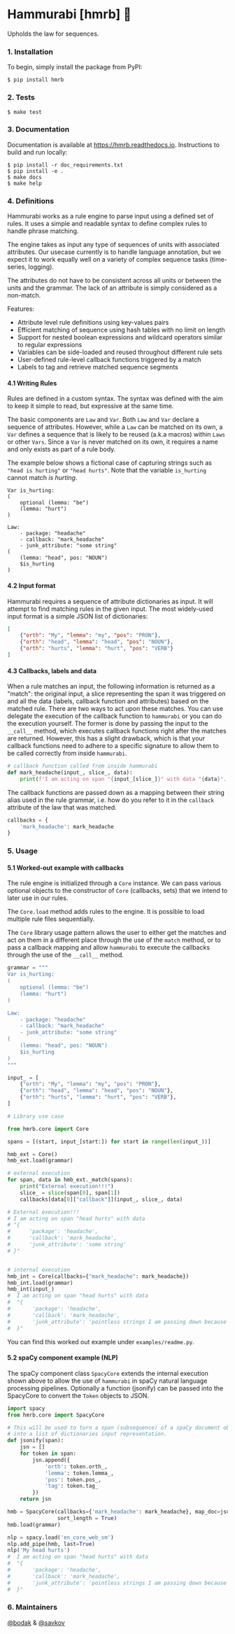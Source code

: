 # Hammurabi [hmrb] 🏺

Upholds the law for sequences.

### 1. Installation

To begin, simply install the package from PyPI:
```shell
$ pip install hmrb
```

### 2. Tests

```shell
$ make test
```

### 3. Documentation

Documentation is available at https://hmrb.readthedocs.io.
Instructions to build and run locally:

```shell
$ pip install -r doc_requirements.txt
$ pip install -e .
$ make docs
$ make help
```

### 4. Definitions

Hammurabi works as a rule engine to parse input using a defined set of rules.
It uses a simple and readable syntax to define complex rules to handle phrase matching.

The engine takes as input any type of sequences of units with associated attributes.
Our usecase currently is to handle language annotation, but we expect it to work
equally well on a variety of complex sequence tasks (time-series, logging).

The attributes do not have to be consistent across all units or between the 
units and the grammar. The lack of an attribute is simply considered as a 
non-match.

Features:
- Attribute level rule definitions using key-values pairs
- Efficient matching of sequence using hash tables with no limit on length
- Support for nested boolean expressions and wildcard operators similar to regular expressions
- Variables can be side-loaded and reused throughout different rule sets
- User-defined rule-level callback functions triggered by a match
- Labels to tag and retrieve matched sequence segments

#### 4.1 Writing Rules

Rules are defined in a custom syntax. The syntax was defined 
with the aim to keep it simple to read, but expressive at the same time.

The basic components are `Law` and `Var`. Both `Law` and `Var` declare a sequence of attributes.
However, while a `Law` can be matched on its own, a `Var` defines a sequence that is likely to be reused (a.k.a macros) within `Laws` or other `Vars`. Since a `Var` is never matched on its own, it requires a name and only exists as part of a rule body.

The example below shows a fictional case of capturing strings such as `"head is hurting"` or `"head hurts"`.
Note that the variable `is_hurting` cannot match *is hurting*.

```
Var is_hurting:
(
    optional (lemma: "be")
    (lemma: "hurt")
)

Law:
    - package: "headache"
    - callback: "mark_headache"
    - junk_attribute: "some string"
(
    (lemma: "head", pos: "NOUN")
    $is_hurting
)
```

#### 4.2 Input format

Hammurabi requires a sequence of attribute dictionaries as input. 
It will attempt to find matching rules in the given input.
The most widely-used input format is a simple JSON list of dictionaries:

```json
[
    {"orth": "My", "lemma": "my", "pos": "PRON"},
    {"orth": "head", "lemma": "head", "pos": "NOUN"},
    {"orth": "hurts", "lemma": "hurt", "pos": "VERB"}
]
```

#### 4.3 Callbacks, labels and data

When a rule matches an input, the following information is returned as a 
"match": the original input, a slice representing the span it was triggered on
and all the data (labels, callback function and attributes) based on 
the matched rule. There are two ways to act upon these matches. 
You can use delegate the execution of the callback function to `hammurabi` 
or you can do the execution yourself. The former is done by passing the input 
to the `__call__` method, which executes callback functions right after 
the matches are returned. However, this has a slight drawback, which is that 
your callback functions need to adhere to a specific signature to allow them 
to be called correctly from inside `hammurabi`.
 

```python
# callback function called from inside hammurabi
def mark_headache(input_, slice_, data):
    print(f'I am acting on span "{input_[slice_]}" with data "{data}".')
```

The callback functions are passed down as a mapping between their string alias
used in the rule grammar, i.e. how do you refer to it in the `callback` 
attribute of the law that was matched. 

```python
callbacks = {
    'mark_headache': mark_headache
}
```

### 5. Usage

#### 5.1  Worked-out example with callbacks

The rule engine is initialized through a `Core` instance. We can pass various optional 
objects to the constructor of `Core` (callbacks, sets) that we intend to later use in our rules.

The `Core.load` method adds rules to the engine.
It is possible to load multiple rule files sequentially.

The `Core` library usage pattern allows the user to either get the
matches and act on them in a different place through the use of the `match`
method, or to pass a callback mapping and allow `hammurabi` to execute the
callbacks through the use of the `__call__` method.

```python
grammar = """
Var is_hurting:
(
    optional (lemma: "be")
    (lemma: "hurt")
)

Law:
    - package: "headache"
    - callback: "mark_headache"
    - junk_attribute: "some string"
(
    (lemma: "head", pos: "NOUN")
    $is_hurting
)
"""

input_ = [
    {"orth": "My", "lemma": "my", "pos": "PRON"},
    {"orth": "head", "lemma": "head", "pos": "NOUN"},
    {"orth": "hurts", "lemma": "hurt", "pos": "VERB"},
]

# Library use case

from hmrb.core import Core

spans = [(start, input_[start:]) for start in range(len(input_))]

hmb_ext = Core()
hmb_ext.load(grammar)

# external execution
for span, data in hmb_ext._match(spans):
    print("External execution!!!")
    slice_ = slice(span[0], span[1])
    callbacks[data[0]["callback"]](input_, slice_, data)

# External execution!!!
# I am acting on span "head hurts" with data 
# "{
#      'package': 'headache', 
#      'callback': 'mark_headache', 
#      'junk_attribute': 'some string'
# }"


# internal execution
hmb_int = Core(callbacks={"mark_headache": mark_headache})
hmb_int.load(grammar)
hmb_int(input_)
#  I am acting on span "head hurts" with data
#  "{
#       'package': 'headache',
#       'callback': 'mark_headache',
#       'junk_attribute': 'pointless strings I am passing down because I can'
#  }"
```

You can find this worked out example under `examples/readme.py`.

#### 5.2 spaCy component example (NLP)

The spaCy component class `SpacyCore` extends the internal execution shown 
above to allow the use of `hammurabi` in spaCy natural language processing 
pipelines. Optionally a function (jsonify) can be passed into the SpacyCore
to convert the `Token` objects to JSON.

```python
import spacy
from hmrb.core import SpacyCore

# This will be used to turn a span (subsequence) of a spaCy document object
# into a list of dictionaries input representation.
def jsonify(span):
    jsn = []
    for token in span:
        jsn.append({
            'orth': token.orth_,
            'lemma': token.lemma_,
            'pos': token.pos_,
            'tag': token.tag_
        })
    return jsn

hmb = SpacyCore(callbacks={'mark_headache': mark_headache}, map_doc=jsonify,
                sort_length = True)
hmb.load(grammar)

nlp = spacy.load('en_core_web_sm')
nlp.add_pipe(hmb, last=True)
nlp('My head hurts')
#  I am acting on span "head hurts" with data 
#  "{
#       'package': 'headache', 
#       'callback': 'mark_headache', 
#       'junk_attribute': 'pointless strings I am passing down because I can'
#  }"
```

### 6. Maintainers

[@bodak](https://github.com/bodak) & [@savkov](https://github.com/savkov)
